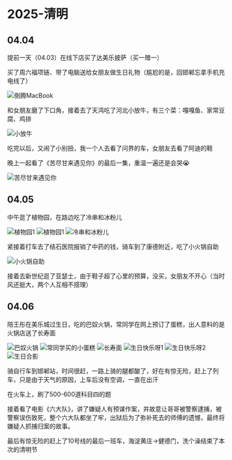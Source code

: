 # 2025-清明

## 04.04

提前一天（04.03）在线下店买了达美乐披萨（买一赠一）

买了周六福项链、带了电脑送给女朋友做生日礼物（尴尬的是，回邯郸忘拿手机充电线了）

![倒腾MacBook](day1-1.png)

和女朋友磨了下口角，接着去了天鸿吃了河北小放牛，有三个菜：嘎嘎鱼、家常豆腐、鸡排

![小放牛](day1-2.jpg)

吃完以后，又闹了小别扭，我一个人去看了问界的车，女朋友去看了阿迪的鞋

晚上一起看了《苦尽甘来遇见你》的最后一集，重温一遍还是会哭😭

![苦尽甘来遇见你](day1-3.jpg)


## 04.05

中午逛了植物园，在路边吃了冷串和冰粉儿

![植物园1](day2-1.jpg)
![植物园1](day2-2.jpg)
![冷串和冰粉儿](day2-3.png)

紧接着打车去了结石医院报销了中药的钱，骑车到了康德附近，吃了小火锅自助

![小火锅自助](day2-4.png)

接着去新世纪逛了亚瑟士，由于鞋子超了心里的预算，没买，女朋友不开心（当时风还挺大，两个人互相不搭理）

## 04.06

陪王彤在美乐城过生日，吃的巴奴火锅，常同学在网上预订了蛋糕，出人意料的是火锅店送了长寿面

![巴奴火锅](day3-1.png)
![常同学买的小蛋糕](day3-2.png)
![长寿面](day3-3.png)
![生日快乐呀1](day3-4.png)
![生日快乐呀2](day3-5.png)
![生日合影](day3-6.png)

骑自行车到邯郸站，时间很赶，一路上骑的腿都酸了，好在有惊无险，赶上了列车，只是由于天气的原因，上车后没有空调，一直在出汗

在火车上，刷了500-600道科目四的题

接着看了电影《六大队》，讲了嫌疑人有预谋作案，并故意让哥哥被警察逮捕，被警察误伤致死，整个六大队都坐了牢，出狱后为了弥补死去的师傅的遗憾，最终将嫌疑人抓捕归案的故事。

最后有惊无险的赶上了10号线的最后一班车，海淀黄庄->健德门，洗个澡结束了本次的清明节
